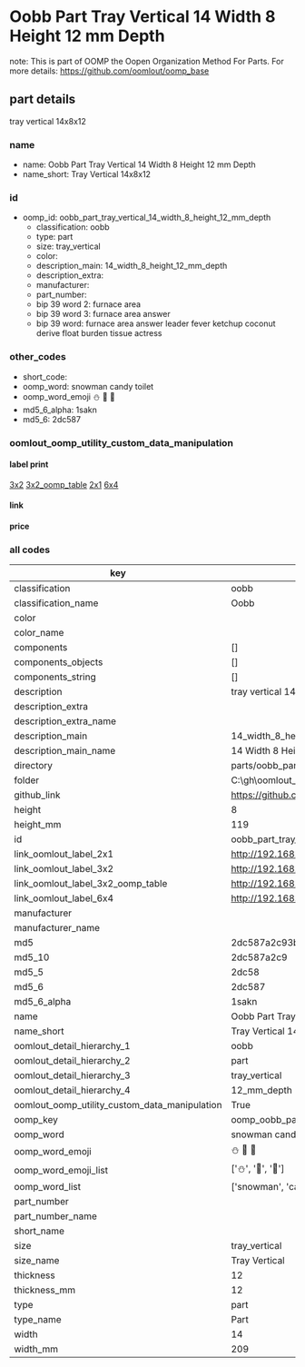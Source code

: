 # Oobb Part Tray Vertical 14 Width 8 Height 12 mm Depth  

note: This is part of OOMP the Oopen Organization Method For Parts. For more details: https://github.com/oomlout/oomp_base

##  part details
  



tray vertical 14x8x12



### name
* name: Oobb Part Tray Vertical 14 Width 8 Height 12 mm Depth
* name_short: Tray Vertical 14x8x12 
### id
* oomp_id: oobb_part_tray_vertical_14_width_8_height_12_mm_depth
  * classification: oobb
  * type: part
  * size: tray_vertical
  * color: 
  * description_main: 14_width_8_height_12_mm_depth
  * description_extra: 
  * manufacturer: 
  * part_number: 
  * bip 39 word 2: furnace area
  * bip 39 word 3: furnace area answer
  * bip 39 word: furnace area answer leader fever ketchup coconut derive float burden tissue actress

### other_codes
* short_code: 
* oomp_word: snowman candy toilet
* oomp_word_emoji :snowman: :candy: :toilet:
* md5_6_alpha: 1sakn
* md5_6: 2dc587






### oomlout_oomp_utility_custom_data_manipulation
#### label print
[3x2](http://192.168.1.245:1112/?label=oomp%201sakn)
[3x2_oomp_table](http://192.168.1.108:1112/?label=oomp%201sakn)
[2x1](http://192.168.1.242:1112/?label=oomp%201sakn)
[6x4](http://192.168.1.55:1112/?label=oomp%201sakn)    

#### link

                              

#### price







### all codes 
| key | value |  
| --- | --- |  
| classification | oobb |  
| classification_name | Oobb |  
| color |  |  
| color_name |  |  
| components | [] |  
| components_objects | [] |  
| components_string | [] |  
| description | tray vertical 14x8x12 |  
| description_extra |  |  
| description_extra_name |  |  
| description_main | 14_width_8_height_12_mm_depth |  
| description_main_name | 14 Width 8 Height 12 mm Depth |  
| directory | parts/oobb_part_tray_vertical_14_width_8_height_12_mm_depth |  
| folder | C:\gh\oomlout_oobb_version_4_generated_parts\parts\oobb_part_tray_vertical_14_width_8_height_12_mm_depth |  
| github_link | https://github.com/oomlout/oomlout_oomp_part_src/tree/main/parts/oobb_part_tray_vertical_14_width_8_height_12_mm_depth |  
| height | 8 |  
| height_mm | 119 |  
| id | oobb_part_tray_vertical_14_width_8_height_12_mm_depth |  
| link_oomlout_label_2x1 | http://192.168.1.242:1112/?label=oomp%201sakn |  
| link_oomlout_label_3x2 | http://192.168.1.245:1112/?label=oomp%201sakn |  
| link_oomlout_label_3x2_oomp_table | http://192.168.1.108:1112/?label=oomp%201sakn |  
| link_oomlout_label_6x4 | http://192.168.1.55:1112/?label=oomp%201sakn |  
| manufacturer |  |  
| manufacturer_name |  |  
| md5 | 2dc587a2c93b659de7aab7e81342d2f2 |  
| md5_10 | 2dc587a2c9 |  
| md5_5 | 2dc58 |  
| md5_6 | 2dc587 |  
| md5_6_alpha | 1sakn |  
| name | Oobb Part Tray Vertical 14 Width 8 Height 12 mm Depth |  
| name_short | Tray Vertical 14x8x12  |  
| oomlout_detail_hierarchy_1 | oobb |  
| oomlout_detail_hierarchy_2 | part |  
| oomlout_detail_hierarchy_3 | tray_vertical |  
| oomlout_detail_hierarchy_4 | 12_mm_depth |  
| oomlout_oomp_utility_custom_data_manipulation | True |  
| oomp_key | oomp_oobb_part_tray_vertical_14_width_8_height_12_mm_depth |  
| oomp_word | snowman candy toilet |  
| oomp_word_emoji | :snowman: :candy: :toilet: |  
| oomp_word_emoji_list | [':snowman:', ':candy:', ':toilet:'] |  
| oomp_word_list | ['snowman', 'candy', 'toilet'] |  
| part_number |  |  
| part_number_name |  |  
| short_name |  |  
| size | tray_vertical |  
| size_name | Tray Vertical |  
| thickness | 12 |  
| thickness_mm | 12 |  
| type | part |  
| type_name | Part |  
| width | 14 |  
| width_mm | 209 |  
